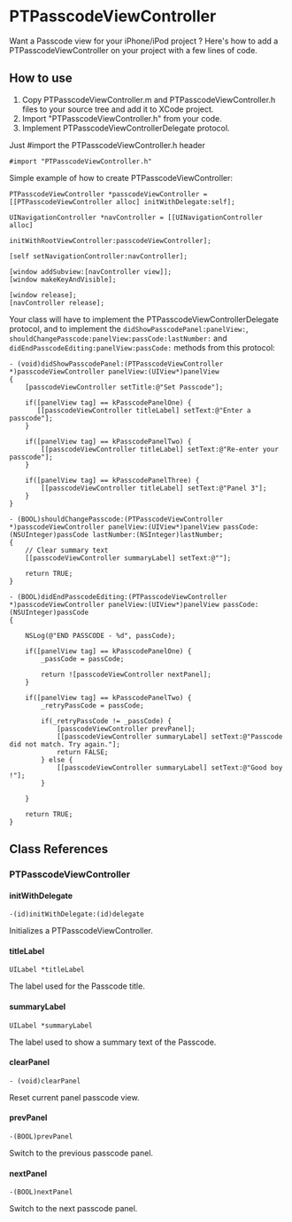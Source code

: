 PTPasscodeViewController
========================

Want a Passcode view for your iPhone/iPod project ? 
Here's how to add a PTPasscodeViewController on your project with a few lines of code.

How to use
----------

1. Copy PTPasscodeViewController.m and PTPasscodeViewController.h files to your source tree and add it to XCode project.
2. Import "PTPasscodeViewController.h" from your code.
3. Implement PTPasscodeViewControllerDelegate protocol.


Just #import the PTPasscodeViewController.h header

`#import "PTPasscodeViewController.h"`


Simple example of how to create PTPasscodeViewController:

    PTPasscodeViewController *passcodeViewController = [[PTPasscodeViewController alloc] initWithDelegate:self];

    UINavigationController *navController = [[UINavigationController alloc]
                                 initWithRootViewController:passcodeViewController];

    [self setNavigationController:navController];

    [window addSubview:[navController view]];
    [window makeKeyAndVisible];

    [window release];
    [navController release];

Your class will have to implement the PTPasscodeViewControllerDelegate protocol, and to implement the `didShowPasscodePanel:panelView:`, `shouldChangePasscode:panelView:passCode:lastNumber:` and `didEndPasscodeEditing:panelView:passCode:` methods from this protocol:

    - (void)didShowPasscodePanel:(PTPasscodeViewController *)passcodeViewController panelView:(UIView*)panelView
    {
        [passcodeViewController setTitle:@"Set Passcode"];
        
        if([panelView tag] == kPasscodePanelOne) {
           [[passcodeViewController titleLabel] setText:@"Enter a passcode"];
        }

        if([panelView tag] == kPasscodePanelTwo) {
            [[passcodeViewController titleLabel] setText:@"Re-enter your passcode"];
        }

        if([panelView tag] == kPasscodePanelThree) {
            [[passcodeViewController titleLabel] setText:@"Panel 3"];
        }
    }

    - (BOOL)shouldChangePasscode:(PTPasscodeViewController *)passcodeViewController panelView:(UIView*)panelView passCode:(NSUInteger)passCode lastNumber:(NSInteger)lastNumber;
    {
        // Clear summary text
        [[passcodeViewController summaryLabel] setText:@""];

        return TRUE;
    }

    - (BOOL)didEndPasscodeEditing:(PTPasscodeViewController *)passcodeViewController panelView:(UIView*)panelView passCode:(NSUInteger)passCode
    {
        
        NSLog(@"END PASSCODE - %d", passCode);
        
        if([panelView tag] == kPasscodePanelOne) {
            _passCode = passCode;
            
            return ![passcodeViewController nextPanel];
        }

        if([panelView tag] == kPasscodePanelTwo) {
            _retryPassCode = passCode;
            
            if(_retryPassCode != _passCode) {
                [passcodeViewController prevPanel];
                [[passcodeViewController summaryLabel] setText:@"Passcode did not match. Try again."];
                return FALSE;
            } else {
                [[passcodeViewController summaryLabel] setText:@"Good boy !"];    
            }
            
        }
        
        return TRUE;
    }


Class References
----------------

### PTPasscodeViewController

#### initWithDelegate

`-(id)initWithDelegate:(id)delegate`

Initializes a PTPasscodeViewController.

#### titleLabel

`UILabel *titleLabel`

The label used for the Passcode title.

#### summaryLabel

`UILabel *summaryLabel`

The label used to show a summary text of the Passcode.

#### clearPanel

`- (void)clearPanel`

Reset current panel passcode view.

#### prevPanel

`-(BOOL)prevPanel`

Switch to the previous passcode panel.

#### nextPanel

`-(BOOL)nextPanel`

Switch to the next passcode panel.
